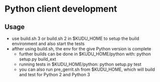 # Python client development
## Usage
* use build.sh 3 or build.sh 2 in $KUDU_HOME to setup the build environment and also start the tests
* afther using build.sh, the env for the give Python version is complete
    * further builds can be done in $KUDU_HOME/python with: python setup.py build_ext
    * running tests in $KUDU_HOME/python: python setup.py test
    * you can also run pre_gerrit.sh from $KUDU_HOME, which will build and test for Python 2 and 
    Python 3